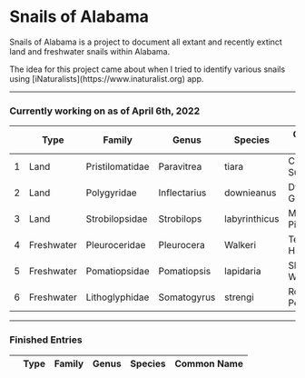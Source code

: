 # Snails of Alabama

<P> Snails of Alabama is a project to document all extant and recently extinct land and freshwater snails within Alabama.

<P> The idea for this project came about when I tried to identify various snails using [iNaturalists](https://www.inaturalist.org) app.

--------------

### Currently working on as of April 6th, 2022

|   | Type | Family | Genus | Species | Common Name | 
|---|------|--------|-------|---------|-------------|
| 1 |Land | Pristilomatidae	| Paravitrea |	tiara | Crowned Supercoil | 
| 2 | Land | Polygyridae | Inflectarius | downieanus | Dwarf Globelet | 
| 3 | Land | Strobilopsidae | Strobilops | labyrinthicus | Maze Pincone | 
| 4 | Freshwater | Pleuroceridae | Pleurocera | Walkeri | Telescope Hornsnail |
| 5 | Freshwater | Pomatiopsidae | Pomatiopsis | lapidaria | Slender Walker | 
| 6 | Freshwater | Lithoglyphidae | Somatogyrus | strengi | Rolling Pebblesnail | 

--------

### Finished Entries
|   | Type | Family | Genus | Species | Common Name | 
|---|------|--------|-------|---------|-------------|
